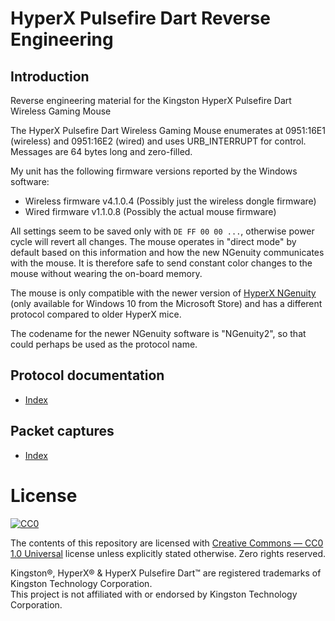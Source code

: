 # HyperX Pulsefire Dart Reverse Engineering

## Introduction
Reverse engineering material for the Kingston HyperX Pulsefire Dart Wireless Gaming Mouse

The HyperX Pulsefire Dart Wireless Gaming Mouse enumerates at 0951:16E1 (wireless) and 0951:16E2 (wired) and uses URB_INTERRUPT for control. Messages are 64 bytes long and zero-filled.

My unit has the following firmware versions reported by the Windows software:
- Wireless firmware v4.1.0.4 (Possibly just the wireless dongle firmware)
- Wired    firmware v1.1.0.8 (Possibly the actual mouse firmware)

All settings seem to be saved only with `DE FF 00 00 ...`, otherwise power cycle will revert all changes.
The mouse operates in "direct mode" by default based on this information and how the new NGenuity communicates with the mouse.
It is therefore safe to send constant color changes to the mouse without wearing the on-board memory. 

The mouse is only compatible with the newer version of [HyperX NGenuity](https://www.hyperxgaming.com/ngenuity#headline) (only available for Windows 10 from the Microsoft Store) and has a different protocol compared to older HyperX mice.

The codename for the newer NGenuity software is "NGenuity2", so that could perhaps be used as the protocol name.

## Protocol documentation
- [Index](protocol/index.md)

## Packet captures
- [Index](captures/index.md)

# License
[![CC0](https://licensebuttons.net/p/zero/1.0/88x31.png)](https://creativecommons.org/publicdomain/zero/1.0/)

The contents of this repository are licensed with 
[Creative Commons — CC0 1.0 Universal](https://creativecommons.org/publicdomain/zero/1.0/) license unless explicitly stated otherwise. Zero rights reserved.

Kingston®, HyperX® & HyperX Pulsefire Dart™ are registered trademarks of Kingston Technology Corporation. <br>
This project is not affiliated with or endorsed by Kingston Technology Corporation.
